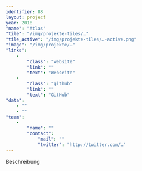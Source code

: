 ```yaml
---
identifier: 88
layout: project
year: 2018
"name": "Atlas"
"tile": "/img/projekte-tiles/…"
"tile_active": "/img/projekte-tiles/…-active.png"
"image": "/img/projekte/…"
"links":
    -
        "class": "website"
        "link": ""
        "text": "Webseite"
    -
        "class": "github"
        "link": ""
        "text": "GitHub"
"data":
    - ""
    - ""
"team":
    -
        "name": ""
        "contact":
            "mail": ""
            "twitter": "http://twitter.com/…"
---
```

Beschreibung
